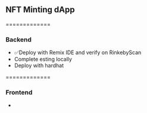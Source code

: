 ## **NFT Minting dApp**
=============
### **Backend**

- ✅Deploy with Remix IDE and verify on RinkebyScan
- Complete esting locally
- Deploy with hardhat

=============

### **Frontend**

-
